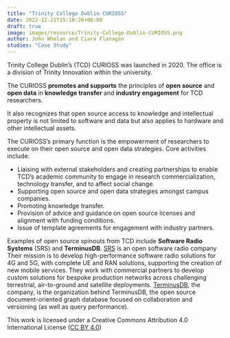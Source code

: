 ```yaml
---
title: "Trinity College Dublin CURIOSS"
date: 2022-12-21T15:10:26+06:00 
draft: true
image: images/resource/Trinity-College-Dublin-CURIOSS.png
author: John Whelan and Ciara Flanagan
studies: "Case Study"
---
```


Trinity College Dublin’s (TCD) CURIOSS was launched in 2020. The office is a division of Trinity Innovation within the university.

The CURIOSS <b>promotes and supports</b> the principles of <b>open source</b> and <b>open data</b> in <b>knowledge transfer</b> and <b>industry engagement</b> for TCD researchers.

It also recognizes that open source access to knowledge and intellectual property is not limited to software and data but also applies to hardware and other intellectual assets.

The CURIOSS’s primary function is the empowerment of researchers to execute on their open source and open data strategies. Core activities include:

- Liaising with external stakeholders and creating partnerships to enable TCD’s academic community to engage in research commercialization, technology transfer, and to affect social change.
- Supporting open source and open data strategies amongst campus companies.
- Promoting knowledge transfer.
- Provision of advice and guidance on open source licenses and alignment with funding conditions.
- Issue of template agreements for engagement with industry partners.

Examples of open source spinouts from TCD include <b>Software Radio Systems</b> (SRS) and <b>TerminusDB</b>. [SRS](https://www.srs.io/) is an open software radio company Their mission is to develop high-performance software radio solutions for 4G and 5G, with complete UE and RAN solutions, supporting the creation of new mobile services. They work with commercial partners to develop custom solutions for bespoke production networks across challenging terrestrial, air-to-ground and satellite deployments. [TerminusDB](https://terminusdb.com/), the company, is the organization behind TerminusDB, the open source document-oriented graph database focused on collaboration and versioning (as well as query performance).

This work is licensed under a Creative Commons Attribution 4.0 International License ([CC BY 4.0](https://creativecommons.org/licenses/by/4.0/))
